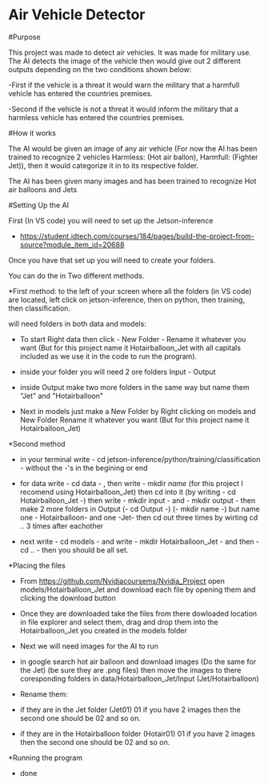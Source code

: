 # Air Vehicle Detector

#Purpose

This project was made to detect air vehicles. It was made for military use. The AI detects the image of the vehicle then would give out 2 different outputs depending on the two conditions shown below: 

-First if the vehicle is a threat it would warn the military that a harmfull vehicle has entered the countries premises. 

-Second if the vehicle is not a threat it would inform the military that a harmless vehicle has entered the countries premises.

#How it works

The AI would be given an image of any air vehicle (For now the AI has been trained to recognize 2 vehicles Harmless: (Hot air ballon), Harmfull: (Fighter Jet)), then it would categorize it in to its respective folder.

The AI has been given many images and has been trained to recognize Hot air balloons and Jets

#Setting Up the AI

First (In VS code) you will need to set up the Jetson-inference
 
- https://student.idtech.com/courses/184/pages/build-the-project-from-source?module_item_id=20688

Once you have that set up you will need to create your folders.

You can do the in Two different methods.

*First method: to the left of your screen where all the folders (in VS code) are located, left click on jetson-inference, then on python, then training, then classification. 

will need folders in both data and models:

- To start Right data then click - New Folder - Rename it whatever you want (But for this project name it Hotairballoon_Jet with all capitals included as we use it in the code to run the program).

- inside your folder you will need 2 ore folders Input - Output

- inside Output make two more folders in the same way but name them "Jet" and "Hotairballoon"

- Next in models just make a New Folder by Right clicking on models and New Folder Rename it whatever you want (But for this project name it Hotairballoon_Jet)

*Second method

- in your terminal write - cd jetson-inference/python/training/classification - without the -'s in the begining or end

- for data write - cd data - , then write - mkdir _name_ (for this project I recomend using Hotairballoon_Jet) then cd into it (by writing - cd Hotairballoon_Jet -) then write - mkdir input - and - mkdir output -  then make 2 more folders in Output (- cd Output -) (- mkdir name -) but name one - Hotairballoon- and one -Jet- then cd out three times by wirting cd .. 3 times after eachother

- next write - cd models - and write - mkdir Hotairballoon_Jet - and then - cd .. - then you should be all set.  

*Placing the files

- From https://github.com/Nvidiacoursems/Nvidia_Project open models/Hotairballoon_Jet and download each file by opening them and clicking the download button

- Once they are downloaded take the files from there dowloaded location in file explorer and select them, drag and drop them into the Hotairballoon_Jet you created in the models folder

- Next we will need images for the AI to run

- in google search hot air balloon and download images (Do the same for the Jet) (be sure they are .png files) then move the images to there coresponding folders in data/Hotairballoon_Jet/Input (Jet/Hotairballoon)

- Rename them:
 
 - if they are in the Jet folder (Jet01) 01 if you have 2 images then the second one should be 02 and so on.
 
 - if they are in the Hotairballoon folder (Hotair01) 01 if you have 2 images then the second one should be 02 and so on.
 
*Running the program

- done

